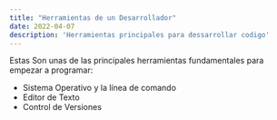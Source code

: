 ```yaml
---
title: "Herramientas de un Desarrollador"
date: 2022-04-07
description: 'Herramientas principales para dessarrollar codigo'
---
```




Estas Son unas de las principales herramientas fundamentales para empezar a programar:


- Sistema Operativo y la línea de comando
- Editor de Texto
- Control de Versiones


